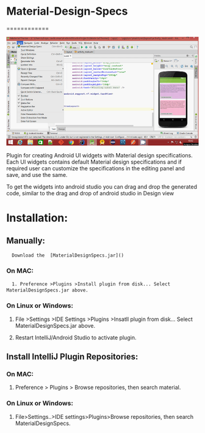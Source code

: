# Material-Design-Specs

============
<p align="center">
  <img src="https://github.com/torryharris/Material-Design-Specs/blob/master/Docs/Material%20Design%20Specs.gif" alt="Material-Design-Specs"/>
</p>


Plugin for creating Android UI widgets with Material design specifications. Each UI widgets contains default Material design
specifications and if required user can customize the specifications in the editing panel and save, and use the same.

To get the widgets into android studio you can drag and drop the generated code, similar to the drag and drop of android studio in Design view  

# Installation:

##  Manually:
     
      Download the  [MaterialDesignSpecs.jar]()

### On MAC: 

      1. Preference >Plugins >Install plugin from disk... Select MaterialDesignSpecs.jar above.
  

### On Linux or Windows: 

  1. File >Settings >IDE Settings >Plugins >Insatll plugin from disk... Select MaterialDesignSpecs.jar above.

  2. Restart IntelliJ/Android Studio to activate plugin. 
  
## Install IntelliJ Plugin Repositories:

### On MAC:
 
  1. Preference > Plugins > Browse repositories, then search material.

### On Linux or Windows:
 
  1. File>Settings..>IDE settings>Plugins>Browse repositories, then search MaterialDesignSpecs.
